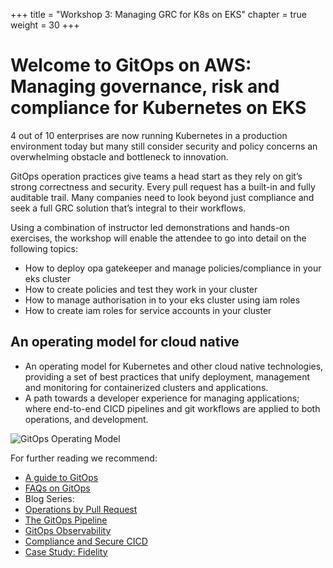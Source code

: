 +++
title = "Workshop 3: Managing GRC for K8s on EKS"
chapter = true
weight = 30
+++

# Welcome to GitOps on AWS: Managing governance, risk and compliance for Kubernetes on EKS

4 out of 10 enterprises are now running Kubernetes in a production environment today but many still consider security and policy concerns an overwhelming obstacle and bottleneck to innovation. 

GitOps operation practices give teams a head start as they rely on git’s strong correctness and security. Every pull request has a built-in and fully auditable trail. Many companies need to look beyond just compliance and seek a full GRC solution that’s integral to their workflows.

Using a combination of instructor led demonstrations and hands-on exercises, the workshop will enable the attendee to go into detail on the following topics:

* How to deploy opa gatekeeper and manage policies/compliance in your eks cluster
* How to create policies and test they work in your cluster
* How to manage authorisation in to your eks cluster using iam roles
* How to create iam roles for service accounts in your cluster

## An operating model for cloud native 

* An operating model for Kubernetes and other cloud native technologies, providing a set of best practices that unify deployment, management and monitoring for containerized clusters and applications.
* A path towards a developer experience for managing applications; where end-to-end CICD pipelines and git workflows are applied to both operations, and development. 

![GitOps Operating Model](/images/workshop02_gitops-operating-model.png)

For further reading we recommend:

* [A guide to GitOps](https://www.weave.works/technologies/gitops/)
* [FAQs on GitOps](https://www.weave.works/technologies/gitops-frequently-asked-questions/)
* Blog Series:
 * [Operations by Pull Request](https://www.weave.works/blog/gitops-operations-by-pull-request)
 * [The GitOps Pipeline](https://www.weave.works/blog/the-gitops-pipeline)
 * [GitOps Observability](https://www.weave.works/blog/gitops-part-3-observability)
 * [Compliance and Secure CICD](https://www.weave.works/blog/gitops-compliance-and-secure-cicd)
* [Case Study: Fidelity](https://www.weave.works/blog/gitops-driven-fidelity-fideks)
